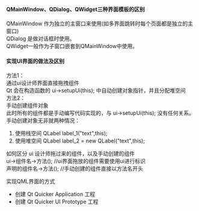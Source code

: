 #### QMainWindow、QDialog、QWidget三种界面模板的区别
QMainWindow 作为独立的主窗口来使用(如多界面跳转时每个页面都是独立的主窗口)          
QDialog 是做对话框时使用。          
QWidget一般作为子窗口嵌套到QMainWindow中使用。          


#### 实现UI界面的做法及区别
方法1：          
通过ui设计师界面直接拖拽组件          
Qt 会在构造函数的 ui->setupUi(this); 中自动创建对象指针，并且分配堆空间          
方法2：          
手动创建组件对象          
此时所有的组件都是手动编写代码实现的，与 ui->setupUi(this); 没有任何关系。          
手动创建对象无非就两种情况：          
1. 使用栈空间  QLabel  label_1("text",this);          
2. 使用堆空间 QLabel  label_2 = new QLabel("text",this);          

如何区分 ui 设计师拖过来的组件，以及手动创建的组件          
ui->组件名->方法();      //ui界面拖放的组件需要使用ui进行标识          
声明的组件名->方法();     //手动创建的组件直接以方法名开头          




实现QML界面的方式          
- 创建 Qt Quicker Application 工程          
- 创建 Qt Quicker UI Prototype 工程          



